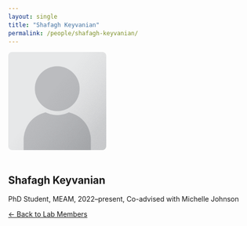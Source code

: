 ```yaml
---
layout: single
title: "Shafagh Keyvanian"
permalink: /people/shafagh-keyvanian/
---
```


<img src="/assets/images/people/generic-avatar.png" alt="Shafagh Keyvanian" style="max-width:200px; border-radius:8px; margin-bottom:1rem;">

## Shafagh Keyvanian

PhD Student, MEAM, 2022–present, Co-advised with Michelle Johnson

[← Back to Lab Members](/people/)
